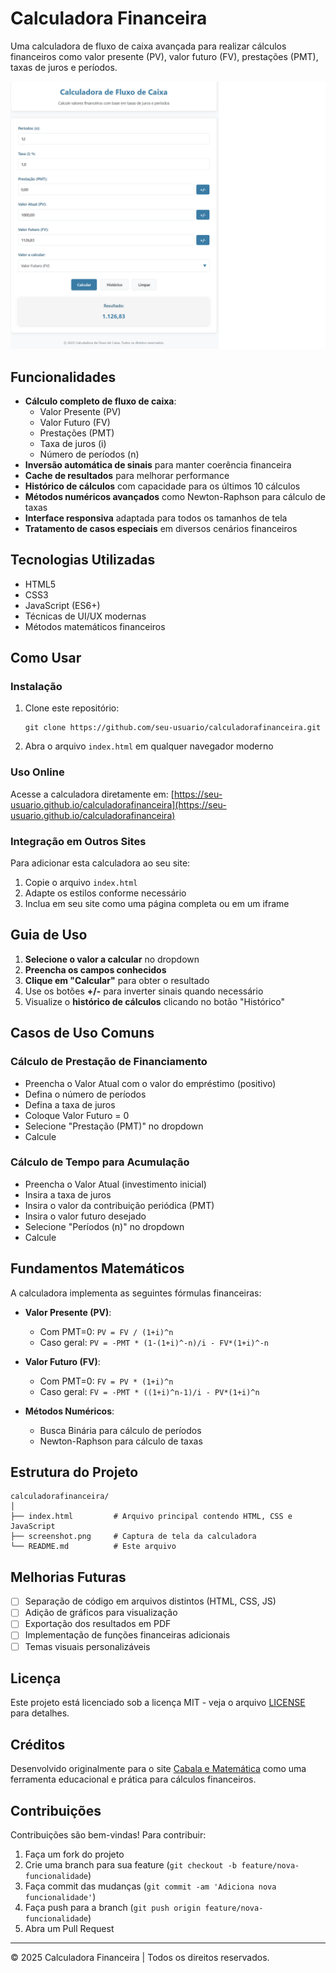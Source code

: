 # Calculadora Financeira

Uma calculadora de fluxo de caixa avançada para realizar cálculos financeiros como valor presente (PV), valor futuro (FV), prestações (PMT), taxas de juros e períodos.

![Calculadora Financeira](https://github.com/fcamposcarvalho/calculadorafinanceira/raw/main/calculadorafinanceira.png)

## Funcionalidades

- **Cálculo completo de fluxo de caixa**:
  - Valor Presente (PV)
  - Valor Futuro (FV)
  - Prestações (PMT)
  - Taxa de juros (i)
  - Número de períodos (n)
- **Inversão automática de sinais** para manter coerência financeira
- **Cache de resultados** para melhorar performance
- **Histórico de cálculos** com capacidade para os últimos 10 cálculos
- **Métodos numéricos avançados** como Newton-Raphson para cálculo de taxas
- **Interface responsiva** adaptada para todos os tamanhos de tela
- **Tratamento de casos especiais** em diversos cenários financeiros

## Tecnologias Utilizadas

- HTML5
- CSS3
- JavaScript (ES6+)
- Técnicas de UI/UX modernas
- Métodos matemáticos financeiros

## Como Usar

### Instalação

1. Clone este repositório:
   ```
   git clone https://github.com/seu-usuario/calculadorafinanceira.git
   ```
2. Abra o arquivo `index.html` em qualquer navegador moderno

### Uso Online

Acesse a calculadora diretamente em: [https://seu-usuario.github.io/calculadorafinanceira](https://seu-usuario.github.io/calculadorafinanceira)

### Integração em Outros Sites

Para adicionar esta calculadora ao seu site:

1. Copie o arquivo `index.html`
2. Adapte os estilos conforme necessário
3. Inclua em seu site como uma página completa ou em um iframe

## Guia de Uso

1. **Selecione o valor a calcular** no dropdown
2. **Preencha os campos conhecidos**
3. **Clique em "Calcular"** para obter o resultado
4. Use os botões **+/-** para inverter sinais quando necessário
5. Visualize o **histórico de cálculos** clicando no botão "Histórico"

## Casos de Uso Comuns

### Cálculo de Prestação de Financiamento
- Preencha o Valor Atual com o valor do empréstimo (positivo)
- Defina o número de períodos
- Defina a taxa de juros
- Coloque Valor Futuro = 0
- Selecione "Prestação (PMT)" no dropdown
- Calcule

### Cálculo de Tempo para Acumulação
- Preencha o Valor Atual (investimento inicial)
- Insira a taxa de juros
- Insira o valor da contribuição periódica (PMT)
- Insira o valor futuro desejado
- Selecione "Períodos (n)" no dropdown
- Calcule

## Fundamentos Matemáticos

A calculadora implementa as seguintes fórmulas financeiras:

- **Valor Presente (PV)**: 
  - Com PMT=0: `PV = FV / (1+i)^n`
  - Caso geral: `PV = -PMT * (1-(1+i)^-n)/i - FV*(1+i)^-n`

- **Valor Futuro (FV)**:
  - Com PMT=0: `FV = PV * (1+i)^n`
  - Caso geral: `FV = -PMT * ((1+i)^n-1)/i - PV*(1+i)^n`

- **Métodos Numéricos**:
  - Busca Binária para cálculo de períodos
  - Newton-Raphson para cálculo de taxas

## Estrutura do Projeto

```
calculadorafinanceira/
│
├── index.html         # Arquivo principal contendo HTML, CSS e JavaScript
├── screenshot.png     # Captura de tela da calculadora
└── README.md          # Este arquivo
```

## Melhorias Futuras

- [ ] Separação de código em arquivos distintos (HTML, CSS, JS)
- [ ] Adição de gráficos para visualização
- [ ] Exportação dos resultados em PDF
- [ ] Implementação de funções financeiras adicionais
- [ ] Temas visuais personalizáveis

## Licença

Este projeto está licenciado sob a licença MIT - veja o arquivo [LICENSE](LICENSE) para detalhes.

## Créditos

Desenvolvido originalmente para o site [Cabala e Matemática](https://cabalaematematica.com.br/) como uma ferramenta educacional e prática para cálculos financeiros.

## Contribuições

Contribuições são bem-vindas! Para contribuir:

1. Faça um fork do projeto
2. Crie uma branch para sua feature (`git checkout -b feature/nova-funcionalidade`)
3. Faça commit das mudanças (`git commit -am 'Adiciona nova funcionalidade'`)
4. Faça push para a branch (`git push origin feature/nova-funcionalidade`)
5. Abra um Pull Request

---

© 2025 Calculadora Financeira | Todos os direitos reservados.
